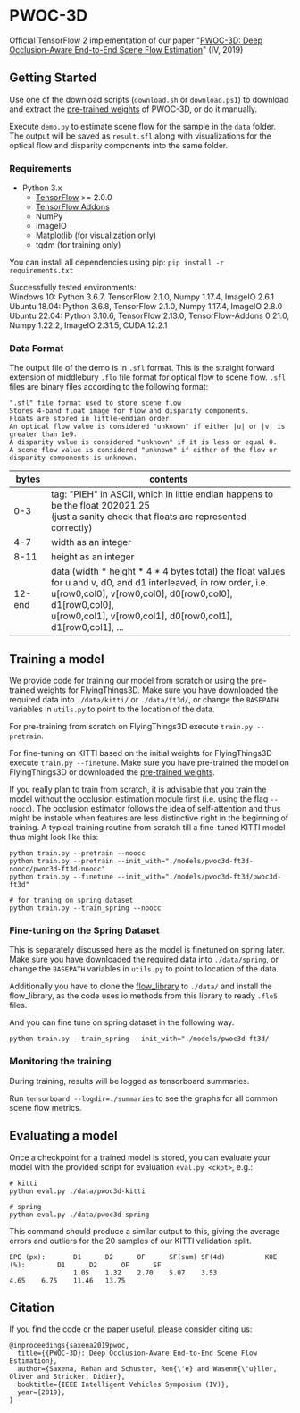 # PWOC-3D

Official TensorFlow 2 implementation of our paper "[PWOC-3D: Deep Occlusion-Aware End-to-End Scene Flow Estimation](https://av.dfki.de/publications/pwoc-3d-deep-occlusion-aware-end-to-end-scene-flow-estimation/)" (IV, 2019)

## Getting Started
Use one of the download scripts (`download.sh` or `download.ps1`) to download and extract the [pre-trained weights](https://cloud.dfki.de/owncloud/index.php/s/DEqe5SQCxSGWRkQ/download) of PWOC-3D, or do it manually.

Execute `demo.py` to estimate scene flow for the sample in the `data` folder. The output will be saved as `result.sfl` along with visualizations for the optical flow and disparity components into the same folder.

### Requirements
- Python 3.x
    - [TensorFlow](https://www.tensorflow.org/) >= 2.0.0
    - [TensorFlow Addons](https://github.com/tensorflow/addons)
    - NumPy
    - ImageIO
    - Matplotlib (for visualization only)
    - tqdm (for training only)

You can install all dependencies using pip: `pip install -r requirements.txt`

Successfully tested environments:\
Windows 10: Python 3.6.7, TensorFlow 2.1.0, Numpy 1.17.4, ImageIO 2.6.1\
Ubuntu 18.04: Python 3.6.8, TensorFlow 2.1.0, Numpy 1.17.4, ImageIO 2.8.0\
Ubuntu 22.04: Python 3.10.6, TensorFlow 2.13.0, TensorFlow-Addons 0.21.0, Numpy 1.22.2, ImageIO 2.31.5, CUDA 12.2.1
 

### Data Format
The output file of the demo is in `.sfl` format. This is the straight forward extension of middlebury `.flo` file format for optical flow to scene flow. `.sfl` files are binary files according to the following format:

```
".sfl" file format used to store scene flow
Stores 4-band float image for flow and disparity components.
Floats are stored in little-endian order.
An optical flow value is considered "unknown" if either |u| or |v| is greater than 1e9.
A disparity value is considered "unknown" if it is less or equal 0.
A scene flow value is considered "unknown" if either of the flow or disparity components is unknown.
```

|bytes   |contents                                                                                                                                                                                                                              |
|--------|--------------------------------------------------------------------------------------------------------------|
|0-3     |tag: "PIEH" in ASCII, which in little endian happens to be the float 202021.25 <br>(just a sanity check that floats are represented correctly)|
|4-7     |width as an integer|
|8-11    |height as an integer|
|12-end  |data (width * height * 4 * 4 bytes total) the float values for u and v, d0, and d1 interleaved, in row order, i.e. <br>u[row0,col0], v[row0,col0], d0[row0,col0], d1[row0,col0], <br> u[row0,col1], v[row0,col1], d0[row0,col1], d1[row0,col1], ... |

## Training a model
We provide code for training our model from scratch or using the pre-trained weights for FlyingThings3D. Make sure you have downloaded the required data into `./data/kitti/` or `./data/ft3d/`, or change the `BASEPATH` variables in `utils.py` to point to the location of the data.

For pre-training from scratch on FlyingThings3D execute `train.py --pretrain`.

For fine-tuning on KITTI based on the initial weights for FlyingThings3D execute `train.py --finetune`. Make sure you have pre-trained the model on FlyingThings3D or downloaded the [pre-trained weights](https://cloud.dfki.de/owncloud/index.php/s/yjFg74FtrLaxZ8j/download).

If you really plan to train from scratch, it is advisable that you train the model without the occlusion estimation module first (i.e. using the flag `--noocc`). The occlusion estimator follows the idea of self-attention and thus might be instable when features are less distinctive right in the beginning of training. A typical training routine from scratch till a fine-tuned KITTI model thus might look like this:
```
python train.py --pretrain --noocc
python train.py --pretrain --init_with="./models/pwoc3d-ft3d-noocc/pwoc3d-ft3d-noocc"
python train.py --finetune --init_with="./models/pwoc3d-ft3d/pwoc3d-ft3d"

# for traning on spring dataset
python train.py --train_spring --noocc
```   
### Fine-tuning on the Spring Dataset
This is separately discussed here as the model is finetuned on spring later. Make sure you have downloaded the required data into `./data/spring`, or change the `BASEPATH` variables in `utils.py` to point to location of the data. 

Additionally you have to clone the [flow_library](https://github.com/cv-stuttgart/flow_library.git) to `./data/` and install the flow_library,  as the code uses io methods from this library to ready `.flo5` files. 


And you can fine tune on spring dataset in the following way. 
```
python train.py --train_spring --init_with="./models/pwoc3d-ft3d/

```

### Monitoring the training
During training, results will be logged as tensorboard summaries.

Run `tensorboard --logdir=./summaries` to see the graphs for all common scene flow metrics.

## Evaluating a model
Once a checkpoint for a trained model is stored, you can evaluate your model with the provided script for evaluation `eval.py <ckpt>`, e.g.:
```
# kitti
python eval.py ./data/pwoc3d-kitti

# spring
python eval.py ./data/pwoc3d-spring
```
This command should produce a similar output to this, giving the average errors and outliers for the 20 samples of our KITTI validation split.
```
EPE (px):       D1      D2      OF      SF(sum) SF(4d)          KOE (%):        D1      D2      OF      SF
                1.05    1.32    2.70    5.07    3.53                            4.65    6.75    11.46   13.75
```


## Citation
If you find the code or the paper useful, please consider citing us:
```
@inproceedings{saxena2019pwoc,
  title={{PWOC-3D}: Deep Occlusion-Aware End-to-End Scene Flow Estimation},
  author={Saxena, Rohan and Schuster, Ren{\'e} and Wasenm{\"u}ller, Oliver and Stricker, Didier},
  booktitle={IEEE Intelligent Vehicles Symposium (IV)},
  year={2019},
}
```
